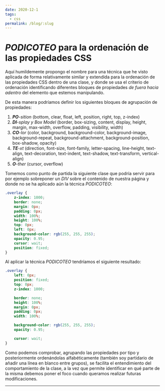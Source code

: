 ```yaml
---
date: 2020-12-1
tags:
  - css
permalink: /blog/:slug
---
```


# _PODICOTEO_ para la ordenación de las propiedades CSS

<social-share class="social-share--header" />

Aquí humildemente propongo el nombre para una técnica que he visto aplicada de forma relativamente similar y extendida para la ordenación de las propiedades CSS dentro de una clase, y donde se usa el criterio de ordenación identificando diferentes bloques de propiedades _de fuera hacia adentro_ del elemento que estemos manipulando.

De esta manera podríamos definir los siguientes bloques de agrupación de propiedades:

1. _**PO**-sition_ (bottom, clear, float, left, position, right, top, z-index)
1. _**DI**-splay y Box Model_ (border, box-sizing, content, display, height, margin, max-width, overflow, padding, visibility, width)
1. _**CO**-lor_ (color, background, background-color, background-image, background-repeat, background-attachment, background-position, box-shadow, opacity)
1. _**TE**-xt_ (direction, font-size, font-family, letter-spacing, line-height, text-align, text-decoration, text-indent, text-shadow, text-transform, vertical-align)
1. _**O**-ther_ (cursor, overflow)

Tomemos como punto de partida la siguiente clase que podría servir para por ejemplo sobreponer un _DIV_ sobre el contenido de nuestra página y donde no se ha aplicado aún la técnica _PODICOTEO_:

``` css
.overlay {
    z-index: 1000;
    border: none;
    margin: 0px;
    padding: 0px;
    width: 100%;
    height: 100%;
    top: 0px;
    left: 0px;
    background-color: rgb(255, 255, 255);
    opacity: 0.95;
    cursor: wait;
    position: fixed;
}
```

Al aplicar la técnica _PODICOTEO_ tendríamos el siguiente resultado:

``` css
.overlay {
    left: 0px;
    position: fixed;
    top: 0px;
    z-index: 1000;

    border: none;
    height: 100%;
    margin: 0px;
    padding: 0px;
    width: 100%;

    background-color: rgb(255, 255, 255);
    opacity: 0.95;

    cursor: wait;
}
```

Como podemos comprobar, agrupando las propiedades por tipo y posteriormente ordenándolas alfabéticamente (también soy partidario de añadir una línea en blanco entre grupos), se facilita el entendimiento del comportamiento de la clase, a la vez que permite identificar en qué parte de la misma debemos poner el foco cuando queramos realizar futuras modificaciones.

---
<social-share class="social-share--footer" />
